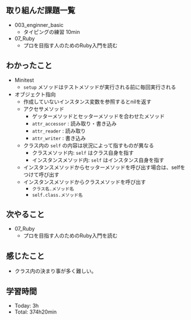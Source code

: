 ## 取り組んだ課題一覧
- 003_enginner_basic
  - タイピングの練習 10min
- 07_Ruby
  - プロを目指す人のためのRuby入門を読む
## わかったこと
- Minitest
  - `setup` メソッドはテストメソッドが実行される前に毎回実行される
- オブジェクト指向
  - 作成していないインスタンス変数を参照するとnilを返す
  - アクセサメソッド
    - ゲッターメソッドとセッターメソッドを合わせたメソッド
    - `attr_accessor` : 読み取り・書き込み
    - `attr_reader` : 読み取り
    - `attr_writer` : 書き込み
  - クラス内の `self` の内容は状況によって指すものが異なる
    - クラスメソッド内: `self` はクラス自身を指す
    - インスタンスメソッド内: `self` はインスタンス自身を指す 
  - インスタンスメソッドからセッターメソッドを呼び出す場合は、selfをつけて呼び出す
  - インスタンスメソッドからクラスメソッドを呼び出す
    - `クラス名.メソッド名`
    - `self.class.メソッド名`
## 次やること
- 07_Ruby
  - プロを目指す人のためのRuby入門を読む
## 感じたこと
- クラス内の決まり事が多く難しい。
## 学習時間
- Today: 3h
- Total: 374h20min